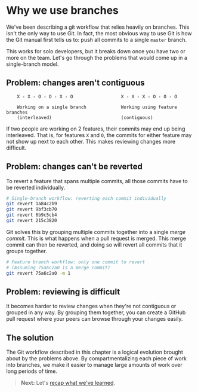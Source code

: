 # Why we use branches

We've been describing a git workflow that relies heavily on branches. This isn't the only way to use Git. In fact, the most obvious way to use Git is how the Git manual first tells us to: push all commits to a single `master` branch.

This works for solo developers, but it breaks down once you have two or more on the team. Let's go through the problems that would come up in a single-branch model.

## Problem: changes aren't contiguous

```
    X - X - O - O - X - O                  X - X - X - O - O - O

    Working on a single branch             Working using feature branches
    (interleaved)                          (contiguous)
```

If two people are working on 2 features, their commits may end up being interleaved. That is, for features `X` and `O`, the commits for either feature may not show up next to each other. This makes reviewing changes more difficult.

## Problem: changes can't be reverted

To revert a feature that spans multiple commits, all those commits have to be reverted individually.

```sh
# Single-branch workflow: reverting each commit individually
git revert 1a84c2b9
git revert 9bf3cb70
git revert 6b9c5cb4
git revert 215c3820
```

Git solves this by grouping multiple commits together into a single *merge commit.* This is what happens when a pull request is merged. This merge commit can then be reverted, and doing so will revert all commits that it groups together.

```sh
# Feature branch workflow: only one commit to revert
# (Assuming 75a6c2a0 is a merge commit)
git revert 75a6c2a0 -m 1
```

## Problem: reviewing is difficult

It becomes harder to review changes when they're not contiguous or grouped in any way. By grouping them together, you can create a GitHub pull request where your peers can browse through your changes easily.

## The solution

The Git workflow described in this chapter is a logical evolution brought about by the problems above. By compartmentalizing each piece of work into branches, we make it easier to manage large amounts of work over long periods of time.

> **Next:** Let's [recap what we've learned](summary.md).
